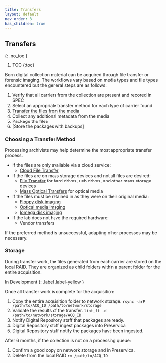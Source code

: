 ```yaml
---
title: Transfers
layout: default
nav_order: 3
has_children: true
---
```


## Transfers
{: .no_toc }

1. TOC
{:toc}

Born digital collection material can be acquired through file transfer or forensic imaging.
The workflows vary based on media types and file types encountered but the general steps are as follows:

1. Verify that all carriers from the collection are present and recored in SPEC
2. Select an appropriate transfer method for each type of carrier found
3. [Transfer the files from the media](#choosing-a-transfer-method)
4. Collect any additional metadata from the media
5. Package the files
6. [Store the packages with backups]


### Choosing a Transfer Method

Processing archivists may help determine the most appropriate transfer process.

* If the files are only available via a cloud service:
  * [Cloud File Transfer](cloud-file-transfer.html)
* If the files are on mass storage devices and not all files are desired:
  * [File Transfer](files-transfer.html) for hard drives, usb drives, and other mass storage devices
  * [Mass Optical Transfers](nimbie-transfers.html) for optical media
* If the files must be retained in as they were on their original media:
  * [Floppy disk imaging](floppy-disk-imaging.html)
  * [Optical media imaging](optical-media-imaging.html)
  * [Iomega disk imaging](iomega-disk-imaging.html)
* If the lab does not have the required hardware:
  * Vendor transfers

If the preferred method is unsuccessful, adapting other processes may be necessary.

### Storage

During transfer work, the files generated from each carrier are stored on the local RAID.
They are organized as child folders within a parent folder for the entire acquisition.


In Development
{: .label .label-yellow }

Once all transfer work is complete for the acquisition:

1. Copy the entire acquisition folder to network storage.
```rsync -arP /path/to/ACQ_ID /path/to/network/storage```
2. Validate the results of the transfer.
```lint_ft -d /path/to/network/storage/ACQ_ID```
3. Notify Digital Repository staff that packages are ready.
4. Digital Repository staff ingest packages into Preservica
5. Digital Repository staff notify the packages have been ingested.

After 6 months, if the collection is not on a processing queue:

1. Confirm a good copy on network storage and in Preservica.
2. Delete from the local RAID
```rm /path/to/ACQ_ID```
